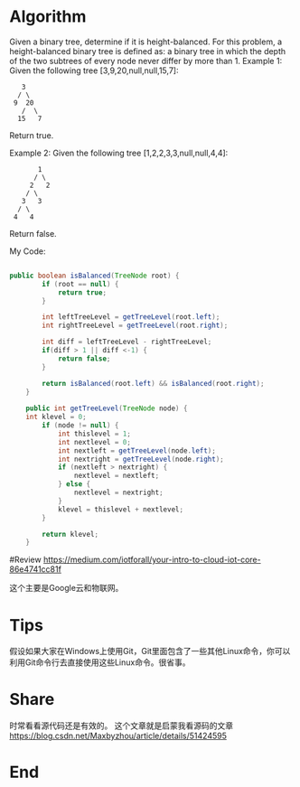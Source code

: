 # Algorithm
Given a binary tree, determine if it is height-balanced.
For this problem, a height-balanced binary tree is defined as:
a binary tree in which the depth of the two subtrees of every node never differ by more than 1.
Example 1:
Given the following tree [3,9,20,null,null,15,7]:
 ```
    3
   / \
  9  20
    /  \
   15   7
```
Return true.

Example 2:
Given the following tree [1,2,2,3,3,null,null,4,4]:

```
       1
      / \
     2   2
    / \
   3   3
  / \
 4   4
```
Return false.

My Code:
```java

public boolean isBalanced(TreeNode root) {
        if (root == null) {
            return true;
        }

        int leftTreeLevel = getTreeLevel(root.left);
        int rightTreeLevel = getTreeLevel(root.right);

        int diff = leftTreeLevel - rightTreeLevel;
        if(diff > 1 || diff <-1) {
            return false;
        }

        return isBalanced(root.left) && isBalanced(root.right);
    }
    
    public int getTreeLevel(TreeNode node) {
    int klevel = 0;
        if (node != null) {
            int thislevel = 1;
            int nextlevel = 0;
            int nextleft = getTreeLevel(node.left);
            int nextright = getTreeLevel(node.right);
            if (nextleft > nextright) {
                nextlevel = nextleft;
            } else {
                nextlevel = nextright;
            }
            klevel = thislevel + nextlevel;
        }

        return klevel;
    }
```

#Review
https://medium.com/iotforall/your-intro-to-cloud-iot-core-86e4741cc81f

这个主要是Google云和物联网。

# Tips
假设如果大家在Windows上使用Git，Git里面包含了一些其他Linux命令，你可以利用Git命令行去直接使用这些Linux命令。很省事。

# Share
时常看看源代码还是有效的。
这个文章就是启蒙我看源码的文章
https://blog.csdn.net/Maxbyzhou/article/details/51424595

# End
